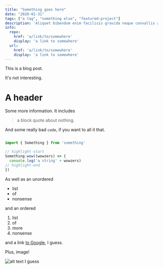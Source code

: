 ```yaml
---
title: "Something goes here"
date: "2020-01-31"
tags: ["a tag", "something else", "featured-project"]
description: 'Aliquet bibendum enim facilisis gravida neque convallis a cras semper. Turpis in eu mi bibendum neque egestas congue. Integer enim neque volutpat ac tincidunt vitae semper quis. Sodales ut etiam sit amet nisl purus in mollis.'
info:
  repo:
    href: 'a/link/to/somewhere'
    display: 'a link to somewhere'
  url:
    href: 'a/link/to/somewhere'
    display: 'a link to somewhere'
---
```


This is a blog post.

It's not interesting.

# A header

Some more information. It includes

> a block quote
> about nothing.

And some really bad `code`, if you want to all it that.

```typescript

import { Something } from 'something'

// highlight-start
Something.wow((wowzers) => {
  console.log('a string' + wowzers)
// highlight-end
})
```

As well as an unordered

- list
- of
- nonsense

and an ordered

1. list
2. of
3. more
4. nonsense

and a link [to Google](https://google.com), I guess.

Plus, image!

![alt text I guess](https://source.unsplash.com/random)
